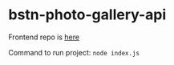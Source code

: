 # bstn-photo-gallery-api

Frontend repo is [here](https://github.com/passportmidi/bstn-photo-gallery)

Command to run project: `node index.js`
